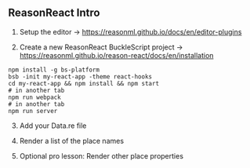 ## ReasonReact Intro

1. Setup the editor -> https://reasonml.github.io/docs/en/editor-plugins

2. Create a new ReasonReact BuckleScript project -> https://reasonml.github.io/reason-react/docs/en/installation

```
npm install -g bs-platform
bsb -init my-react-app -theme react-hooks
cd my-react-app && npm install && npm start
# in another tab
npm run webpack
# in another tab
npm run server
```

3. Add your Data.re file

4. Render a list of the place names

5. Optional pro lesson: Render other place properties
